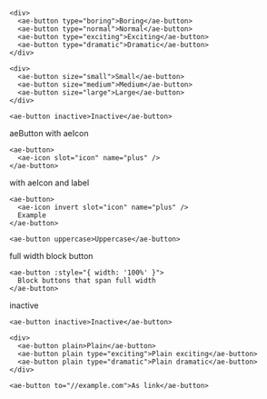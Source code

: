 ```vue
<div>
  <ae-button type="boring">Boring</ae-button>
  <ae-button type="normal">Normal</ae-button>
  <ae-button type="exciting">Exciting</ae-button>
  <ae-button type="dramatic">Dramatic</ae-button>
</div>
```

```vue
<div>
  <ae-button size="small">Small</ae-button>
  <ae-button size="medium">Medium</ae-button>
  <ae-button size="large">Large</ae-button>
</div>
```

```vue
<ae-button inactive>Inactive</ae-button>
```

aeButton with aeIcon
```vue
<ae-button>
  <ae-icon slot="icon" name="plus" />
</ae-button>
```

with aeIcon and label
```vue
<ae-button>
  <ae-icon invert slot="icon" name="plus" />
  Example
</ae-button>
```

```vue
<ae-button uppercase>Uppercase</ae-button>
```

full width block button
```vue
<ae-button :style="{ width: '100%' }">
  Block buttons that span full width
</ae-button>
```

inactive
```vue
<ae-button inactive>Inactive</ae-button>
```

```vue
<div>
  <ae-button plain>Plain</ae-button>
  <ae-button plain type="exciting">Plain exciting</ae-button>
  <ae-button plain type="dramatic">Plain dramatic</ae-button>
</div>
```

```vue
<ae-button to="//example.com">As link</ae-button>
```
